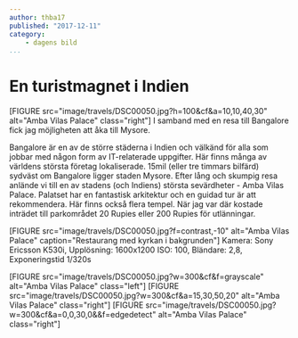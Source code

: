 ```yaml
---
author: thba17
published: "2017-12-11"
category:
    - dagens bild
...
```

En turistmagnet i Indien
====================
[FIGURE src="image/travels/DSC00050.jpg?h=100&cf&a=10,10,40,30" alt="Amba Vilas Palace" class="right"]
I samband med en resa till Bangalore fick jag möjligheten att åka till Mysore.

<!--more-->

Bangalore är en av de större städerna i Indien och välkänd för alla som jobbar med någon form av IT-relaterade uppgifter. Här finns många av världens största företag lokaliserade. 15mil (eller tre timmars bilfärd) sydväst om Bangalore ligger staden Mysore. Efter lång och skumpig resa anlände vi till en av stadens (och Indiens) största sevärdheter - Amba Vilas Palace. Palatset har en fantastisk arkitektur och en guidad tur är att rekommendera. Här finns också flera tempel. När jag var där kostade inträdet till parkområdet 20 Rupies eller 200 Rupies för utlänningar.

[FIGURE src="image/travels/DSC00050.jpg?f=contrast,-10" alt="Amba Vilas Palace" caption="Restaurang med kyrkan i bakgrunden"]
Kamera: Sony Ericsson K530i, Upplösning: 1600x1200 ISO: 100, Bländare: 2,8, Exponeringstid 1/320s

[FIGURE src="image/travels/DSC00050.jpg?w=300&cf&f=grayscale" alt="Amba Vilas Palace" class="left"]
[FIGURE src="image/travels/DSC00050.jpg?w=300&cf&a=15,30,50,20" alt="Amba Vilas Palace" class="right"]
[FIGURE src="image/travels/DSC00050.jpg?w=300&cf&a=0,0,30,0&&f=edgedetect" alt="Amba Vilas Palace" class="right"]
